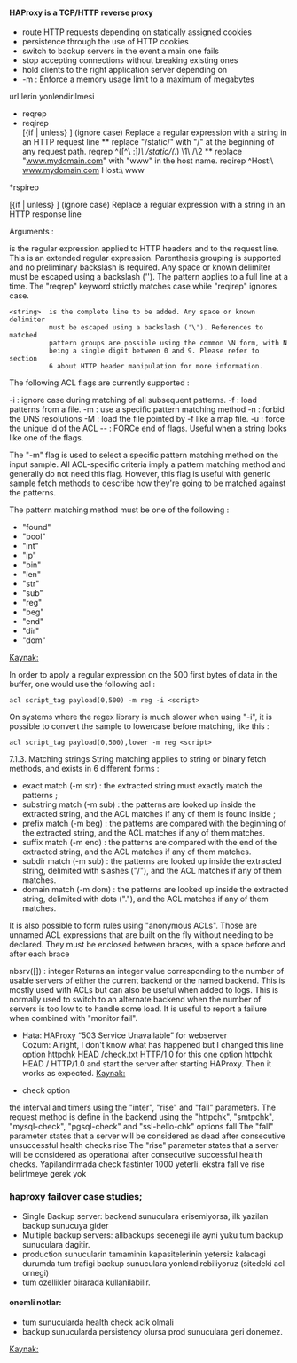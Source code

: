 #### HAProxy is a TCP/HTTP reverse proxy 

* route HTTP requests depending on statically assigned cookies
* persistence through the use of HTTP cookies
* switch to backup servers in the event a main one fails
* stop accepting connections without breaking existing ones
* hold clients to the right application server depending on 
* -m <megs>: Enforce a memory usage limit to a maximum of <megs> megabytes


url'lerin yonlendirilmesi
* reqrep  <search> <string>
* reqirep <search> <string> [{if | unless} <cond>]   (ignore case)
Replace a regular expression with a string in an HTTP request line
** replace "/static/" with "/" at the beginning of any request path.
reqrep ^([^\ :]*)\ /static/(.*)     \1\ /\2
** replace "www.mydomain.com" with "www" in the host name.
reqirep ^Host:\ www.mydomain.com   Host:\ www

*rspirep <search> <string> [{if | unless} <cond>]  (ignore case)
Replace a regular expression with a string in an HTTP response line




  Arguments :
    <search>  is the regular expression applied to HTTP headers and to the
              request line. This is an extended regular expression. Parenthesis
              grouping is supported and no preliminary backslash is required.
              Any space or known delimiter must be escaped using a backslash
              ('\'). The pattern applies to a full line at a time. The "reqrep"
              keyword strictly matches case while "reqirep" ignores case.

    <string>  is the complete line to be added. Any space or known delimiter
              must be escaped using a backslash ('\'). References to matched
              pattern groups are possible using the common \N form, with N
              being a single digit between 0 and 9. Please refer to section
              6 about HTTP header manipulation for more information.



The following ACL flags are currently supported :

   -i : ignore case during matching of all subsequent patterns.
   -f : load patterns from a file.
   -m : use a specific pattern matching method
   -n : forbid the DNS resolutions
   -M : load the file pointed by -f like a map file.
   -u : force the unique id of the ACL
   -- : FORCe end of flags. Useful when a string looks like one of the flags.


The "-m" flag is used to select a specific pattern matching method on the input
sample. All ACL-specific criteria imply a pattern matching method and generally
do not need this flag. However, this flag is useful with generic sample fetch
methods to describe how they're going to be matched against the patterns.


 The pattern matching method must be one of the following :

- "found"
- "bool"
- "int"
- "ip"
- "bin"
- "len"
- "str"
- "sub"
- "reg"
- "beg"
- "end"
- "dir"
- "dom"

[Kaynak:](http://cbonte.github.io/haproxy-dconv/configuration-1.5.html#7)

In order to apply a regular expression on the 500 first bytes of data in the
buffer, one would use the following acl :

    acl script_tag payload(0,500) -m reg -i <script>

On systems where the regex library is much slower when using "-i", it is
possible to convert the sample to lowercase before matching, like this :

    acl script_tag payload(0,500),lower -m reg <script>

7.1.3. Matching strings
String matching applies to string or binary fetch methods, and exists in 6
different forms :

  - exact match     (-m str) : the extracted string must exactly match the
    patterns ;
  - substring match (-m sub) : the patterns are looked up inside the
    extracted string, and the ACL matches if any of them is found inside ;
  - prefix match    (-m beg) : the patterns are compared with the beginning of
    the extracted string, and the ACL matches if any of them matches.
  - suffix match    (-m end) : the patterns are compared with the end of the
    extracted string, and the ACL matches if any of them matches.
  - subdir match    (-m sub) : the patterns are looked up inside the extracted
    string, delimited with slashes ("/"), and the ACL matches if any of them
    matches.
  - domain match    (-m dom) : the patterns are looked up inside the extracted
    string, delimited with dots ("."), and the ACL matches if any of them
    matches.

It is also possible to form rules using "anonymous ACLs". Those are unnamed ACL
expressions that are built on the fly without needing to be declared. They must
be enclosed between braces, with a space before and after each brace

nbsrv([<backend>]) : integer
Returns an integer value corresponding to the number of usable servers of
either the current backend or the named backend. This is mostly used with
ACLs but can also be useful when added to logs. This is normally used to
switch to an alternate backend when the number of servers is too low to
to handle some load. It is useful to report a failure when combined with
"monitor fail".

* Hata: HAProxy “503 Service Unavailable” for webserver   
Cozum: Alright, I don't know what has happened but I changed this line option httpchk
HEAD /check.txt HTTP/1.0 for this one option httpchk HEAD / HTTP/1.0 and start
the server after starting HAProxy. Then it works as expected.
[Kaynak:](http://serverfault.com/questions/433936/haproxy-503-service-unavailable-for-webserver-running-on-a-kvm-virtual-machine)

* check option

the interval and timers using the "inter", "rise" and "fall"
parameters. The request method is define in the backend using the "httpchk",
"smtpchk", "mysql-check", "pgsql-check" and "ssl-hello-chk" options
fall <count>
The "fall" parameter states that a server will be considered as dead after
<count> consecutive unsuccessful health checks
rise <count>
The "rise" parameter states that a server will be considered as operational
after <count> consecutive successful health checks.
Yapilandirmada check fastinter 1000 yeterli. ekstra fall ve rise belirtmeye
gerek yok

### haproxy failover case studies;
* Single Backup server: backend sunuculara erisemiyorsa, ilk yazilan backup sunucuya gider
* Multiple backup servers: allbackups secenegi ile ayni yuku tum backup
sunuculara dagitir.
* production sunucularin tamaminin kapasitelerinin yetersiz kalacagi durumda
tum trafigi backup sunuculara yonlendirebiliyoruz (sitedeki acl ornegi)
* tum ozellikler birarada kullanilabilir.
#### onemli notlar: 
* tum sunucularda health check acik olmali
* backup sunucularda persistency olursa prod sunuculara geri donemez.




[Kaynak:](http://blog.haproxy.com/2013/12/23/failover-and-worst-case-management-with-haproxy/)


